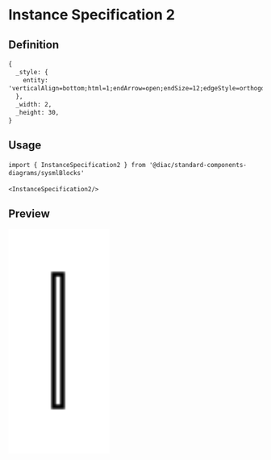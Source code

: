 # Instance Specification 2

## Definition

```
{
  _style: { 
    entity: 'verticalAlign=bottom;html=1;endArrow=open;endSize=12;edgeStyle=orthogonalEdgeStyle;',
  },
  _width: 2,
  _height: 30,
}
```

## Usage

```
import { InstanceSpecification2 } from '@diac/standard-components-diagrams/sysmlBlocks'

<InstanceSpecification2/>
```

## Preview

<img src="./instance-specification-2.png" width="200"/>
